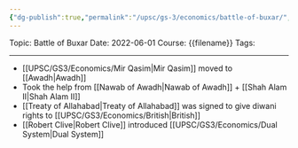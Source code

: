 ```yaml
---
{"dg-publish":true,"permalink":"/upsc/gs-3/economics/battle-of-buxar/","dgHomeLink":true,"dgPassFrontmatter":false}
---
```


Topic: Battle of Buxar
Date: 2022-06-01
Course: {{filename}}
Tags: 

---



- [[UPSC/GS3/Economics/Mir Qasim|Mir Qasim]] moved to [[Awadh|Awadh]] 
- Took the help from [[Nawab of Awadh|Nawab of Awadh]] + [[Shah Alam II|Shah Alam II]]
- [[Treaty of Allahabad|Treaty of Allahabad]] was signed to give diwani rights to [[UPSC/GS3/Economics/British|British]]
- [[Robert Clive|Robert Clive]] introduced [[UPSC/GS3/Economics/Dual System|Dual System]]